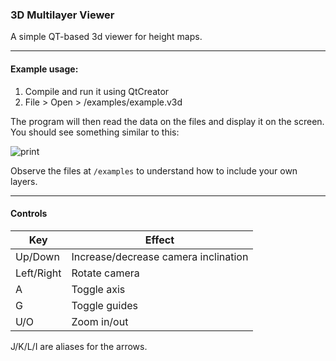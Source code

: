 ### 3D Multilayer Viewer

A simple QT-based 3d viewer for height maps.

---

#### Example usage:

1. Compile and run it using QtCreator
2. File > Open > /examples/example.v3d

The program will then read the data on the files and display it on the screen. You should see something similar to this:

![print](https://raw.github.com/viclib/3d_multilayer_viewer/master/example/example.png)

Observe the files at `/examples` to understand how to include your own layers.

---

#### Controls

Key | Effect
--- | ---
Up/Down | Increase/decrease camera inclination
Left/Right | Rotate camera
A | Toggle axis
G | Toggle guides
U/O | Zoom in/out

J/K/L/I are aliases for the arrows.

